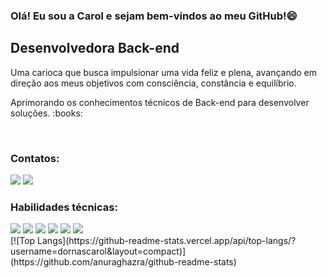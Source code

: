 ### Olá! Eu sou a Carol e sejam bem-vindos ao meu GitHub!😄 

<h2>Desenvolvedora Back-end</h2>
<p>Uma carioca que busca impulsionar uma vida feliz e plena, avançando em direção aos meus objetivos com consciência, constância e equilíbrio.</p>
<p>Aprimorando os conhecimentos técnicos de Back-end para desenvolver soluções. :books: </p>
<br>
<h3>Contatos:</h3>
<a href="carolinafdornas@gmail.com"><img src="https://img.shields.io/badge/Gmail-D14836?style=for-the-badge&logo=gmail&logoColor=white"></a>
<a heref="https://www.linkedin.com/in/carolina-dornas/"><img src="https://img.shields.io/badge/LinkedIn-0077B5?style=for-the-badge&logo=linkedin&logoColor=white"></a>
<br>
<h3>Habilidades técnicas:</h3>
<img src="https://img.shields.io/badge/JavaScript-F7DF1E?style=for-the-badge&logo=javascript&logoColor=black"> 
<img src="https://img.shields.io/badge/Node.js-43853D?style=for-the-badge&logo=node.js&logoColor=white"> 
<img src="https://img.shields.io/badge/MongoDB-4EA94B?style=for-the-badge&logo=mongodb&logoColor=white">
<img src="https://img.shields.io/badge/Python-3776AB?style=for-the-badge&logo=python&logoColor=white">
<img src="https://img.shields.io/badge/GIT-E44C30?style=for-the-badge&logo=git&logoColor=white">
<img src="https://camo.githubusercontent.com/93ae318132d035a8c007ee1cb244f63a02d87cc0051dfa67323f5bfdc6b222d1/68747470733a2f2f696d672e736869656c64732e696f2f62616467652f496e736f6d6e69612d626c61636b3f7374796c653d666f722d7468652d6261646765266c6f676f3d696e736f6d6e6961266c6f676f436f6c6f723d353834394245">
<br>
[![Top Langs](https://github-readme-stats.vercel.app/api/top-langs/?username=dornascarol&layout=compact)](https://github.com/anuraghazra/github-readme-stats)
